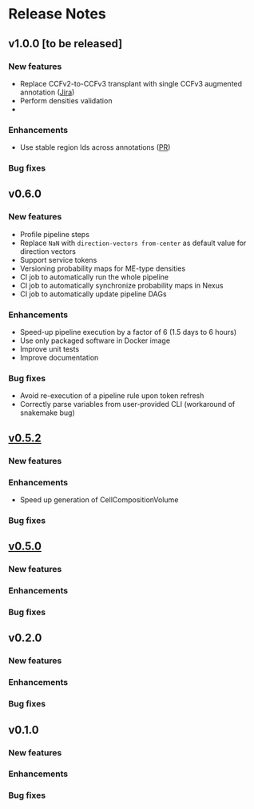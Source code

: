 # Release Notes

## v1.0.0 [to be released]
### New features
- Replace CCFv2-to-CCFv3 transplant with single CCFv3 augmented annotation ([Jira](https://bbpteam.epfl.ch/project/issues/browse/MS-5))
- Perform densities validation
- 
### Enhancements
- Use stable region Ids across annotations ([PR](https://github.com/BlueBrain/atlas-splitter/pull/10))
### Bug fixes


## v0.6.0
### New features
- Profile pipeline steps
- Replace `NaN` with `direction-vectors from-center` as default value for direction vectors
- Support service tokens
- Versioning probability maps for ME-type densities
- CI job to automatically run the whole pipeline
- CI job to automatically synchronize probability maps in Nexus
- CI job to automatically update pipeline DAGs 
### Enhancements
- Speed-up pipeline execution by a factor of 6 (1.5 days to 6 hours) 
- Use only packaged software in Docker image
- Improve unit tests
- Improve documentation
### Bug fixes
- Avoid re-execution of a pipeline rule upon token refresh
- Correctly parse variables from user-provided CLI (workaround of snakemake bug) 


## [v0.5.2](https://bbpgitlab.epfl.ch/dke/apps/blue_brain_atlas_pipeline/-/tags/v0.5.2)
### New features
### Enhancements
- Speed up generation of CellCompositionVolume
### Bug fixes


## [v0.5.0](https://bbpgitlab.epfl.ch/dke/apps/blue_brain_atlas_pipeline/-/tags/v0.5.0)
### New features
### Enhancements
### Bug fixes


## v0.2.0
### New features
### Enhancements
### Bug fixes


## v0.1.0
### New features
### Enhancements
### Bug fixes
